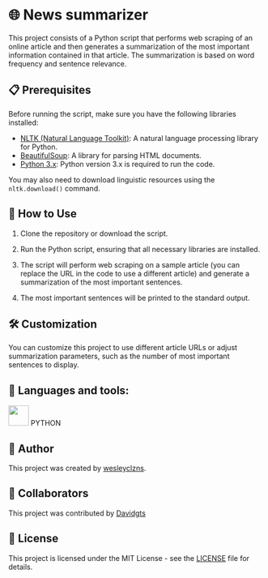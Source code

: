 # 🌐 News summarizer

This project consists of a Python script that performs web scraping of an online article and then generates a summarization of the most important information contained in that article. The summarization is based on word frequency and sentence relevance.

## 📋 Prerequisites

Before running the script, make sure you have the following libraries installed:

- [NLTK (Natural Language Toolkit)](https://www.nltk.org/): A natural language processing library for Python.
- [BeautifulSoup](https://www.crummy.com/software/BeautifulSoup/bs4/doc/): A library for parsing HTML documents.
- [Python 3.x](https://www.python.org/): Python version 3.x is required to run the code.

You may also need to download linguistic resources using the `nltk.download()` command.

## 🚀 How to Use

1. Clone the repository or download the script.

2. Run the Python script, ensuring that all necessary libraries are installed.

3. The script will perform web scraping on a sample article (you can replace the URL in the code to use a different article) and generate a summarization of the most important sentences.

4. The most important sentences will be printed to the standard output.

## 🛠️ Customization

You can customize this project to use different article URLs or adjust summarization parameters, such as the number of most important sentences to display.

## 🎲 Languages and tools:

 
 <img width='40' heigth='40'  src="https://cdn.jsdelivr.net/gh/devicons/devicon/icons/python/python-original.svg" />  PYTHON
          

## 👤 Author

This project was created by [wesleyclzns](https://github.com/wesleyclzns/resumidor).

## 👥 Collaborators

This project was contributed by [Davidgts](https://github.com/davidgts/News-summarizer)

## 📄 License

This project is licensed under the MIT License - see the [LICENSE](https://pt.wikipedia.org/wiki/Licen%C3%A7a_MIT) file for details.

